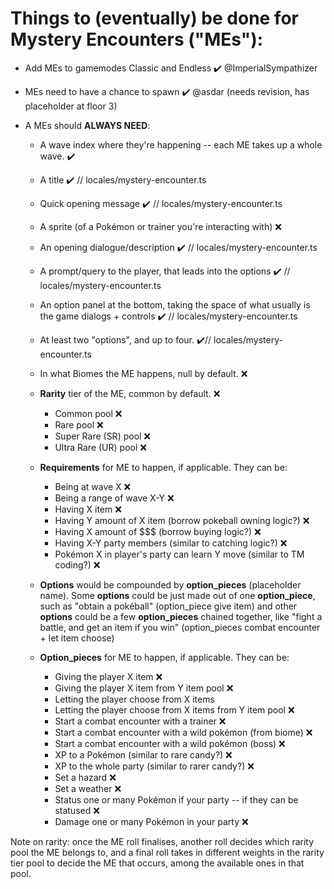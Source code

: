 # Things to (eventually) be done for Mystery Encounters ("MEs"):
- Add MEs to gamemodes Classic and Endless ✔️ @ImperialSympathizer
- MEs need to have a chance to spawn ✔️ @asdar (needs revision, has placeholder at floor 3)

- A MEs should **ALWAYS NEED**:
  - A wave index where they're happening -- each ME takes up a whole wave. ✔️
  - A title ✔️ // locales/mystery-encounter.ts
  - Quick opening message ✔️ // locales/mystery-encounter.ts
  - A sprite (of a Pokémon or trainer you're interacting with) ❌ 
  - An opening dialogue/description ✔️ // locales/mystery-encounter.ts
  - A prompt/query to the player, that leads into the options ✔️ // locales/mystery-encounter.ts
  - An option panel at the bottom, taking the space of what usually is the game dialogs + controls ✔️ // locales/mystery-encounter.ts
  - At least two "options", and up to four. ✔️// locales/mystery-encounter.ts
  - In what Biomes the ME happens, null by default. ❌
  - **Rarity** tier of the ME, common by default. ❌
    - Common pool ❌
    - Rare pool ❌
    - Super Rare (SR) pool ❌
    - Ultra Rare (UR) pool ❌

  - **Requirements** for ME to happen, if applicable. They can be: 
    - Being at wave X ❌
    - Being a range of wave X-Y ❌
    - Having X item ❌
    - Having Y amount of X item (borrow pokeball owning logic?) ❌
    - Having X amount of $$$ (borrow buying logic?) ❌
    - Having X-Y party members (similar to catching logic?) ❌
    - Pokémon X in player's party can learn Y move (similar to TM coding?) ❌

  - **Options** would be compounded by **option_pieces** (placeholder name). Some **options** could be just made out of one **option_piece**, such as "obtain a pokéball" (option_piece give item) and other **options** could be a few **option_pieces** chained together, like "fight a battle, and get an item if you win" (option_pieces combat encounter + let item choose)

  - **Option_pieces** for ME to happen, if applicable. They can be:
    - Giving the player X item ❌
    - Giving the player X item from Y item pool ❌
    - Letting the player choose from X items
    - Letting the player choose from X items from Y item pool ❌ 
    - Start a combat encounter with a trainer ❌
    - Start a combat encounter with a wild pokémon (from biome) ❌
    - Start a combat encounter with a wild pokémon (boss) ❌
    - XP to a Pokémon (similar to rare candy?) ❌
    - XP to the whole party (similar to rarer candy?) ❌     
    - Set a hazard ❌
    - Set a weather ❌
    - Status one or many Pokémon if your party -- if they can be statused ❌
    - Damage one or many Pokémon in your party ❌


Note on rarity: once the ME roll finalises, another roll decides which rarity pool the ME belongs to, and a final roll takes in different weights in the rarity tier pool to decide the ME that occurs, among the available ones in that pool.